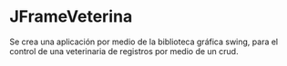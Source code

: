 # JFrameVeterina
Se crea una aplicación por medio de la biblioteca gráfica swing, para el control de una veterinaria de registros por medio de un crud.
